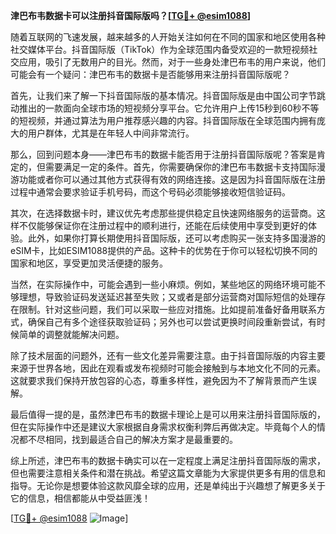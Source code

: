 **津巴布韦数据卡可以注册抖音国际版吗？[[TG💪+ @esim1088](https://t.me/s/esim1088)]**

随着互联网的飞速发展，越来越多的人开始关注如何在不同的国家和地区使用各种社交媒体平台。抖音国际版（TikTok）作为全球范围内备受欢迎的一款短视频社交应用，吸引了无数用户的目光。然而，对于一些身处津巴布韦的用户来说，他们可能会有一个疑问：津巴布韦的数据卡是否能够用来注册抖音国际版呢？

首先，让我们来了解一下抖音国际版的基本情况。抖音国际版是由中国公司字节跳动推出的一款面向全球市场的短视频分享平台。它允许用户上传15秒到60秒不等的短视频，并通过算法为用户推荐感兴趣的内容。抖音国际版在全球范围内拥有庞大的用户群体，尤其是在年轻人中间非常流行。

那么，回到问题本身——津巴布韦的数据卡能否用于注册抖音国际版呢？答案是肯定的，但需要满足一定的条件。首先，你需要确保你的津巴布韦数据卡支持国际漫游功能或者你可以通过其他方式获得有效的网络连接。这是因为抖音国际版在注册过程中通常会要求验证手机号码，而这个号码必须能够接收短信验证码。

其次，在选择数据卡时，建议优先考虑那些提供稳定且快速网络服务的运营商。这样不仅能够保证你在注册过程中的顺利进行，还能在后续使用中享受到更好的体验。此外，如果你打算长期使用抖音国际版，还可以考虑购买一张支持多国漫游的eSIM卡，比如ESIM1088提供的产品。这种卡的优势在于你可以轻松切换不同的国家和地区，享受更加灵活便捷的服务。

当然，在实际操作中，可能会遇到一些小麻烦。例如，某些地区的网络环境可能不够理想，导致验证码发送延迟甚至失败；又或者是部分运营商对国际短信的处理存在限制。针对这些问题，我们可以采取一些应对措施。比如提前准备好备用联系方式，确保自己有多个途径获取验证码；另外也可以尝试更换时间段重新尝试，有时候简单的调整就能解决问题。

除了技术层面的问题外，还有一些文化差异需要注意。由于抖音国际版的内容主要来源于世界各地，因此在观看或发布视频时可能会接触到与本地文化不同的元素。这就要求我们保持开放包容的心态，尊重多样性，避免因为不了解背景而产生误解。

最后值得一提的是，虽然津巴布韦的数据卡理论上是可以用来注册抖音国际版的，但在实际操作中还是建议大家根据自身需求权衡利弊后再做决定。毕竟每个人的情况都不尽相同，找到最适合自己的解决方案才是最重要的。

综上所述，津巴布韦的数据卡确实可以在一定程度上满足注册抖音国际版的需求，但也需要注意相关条件和潜在挑战。希望这篇文章能为大家提供更多有用的信息和指导。无论你是想要体验这款风靡全球的应用，还是单纯出于兴趣想了解更多关于它的信息，相信都能从中受益匪浅！

[[TG💪+ @esim1088](https://t.me/s/esim1088) ![Image](https://i.postimg.cc/4NQfJmqS/Snipaste-2025-05-13-00-14-12.png)]